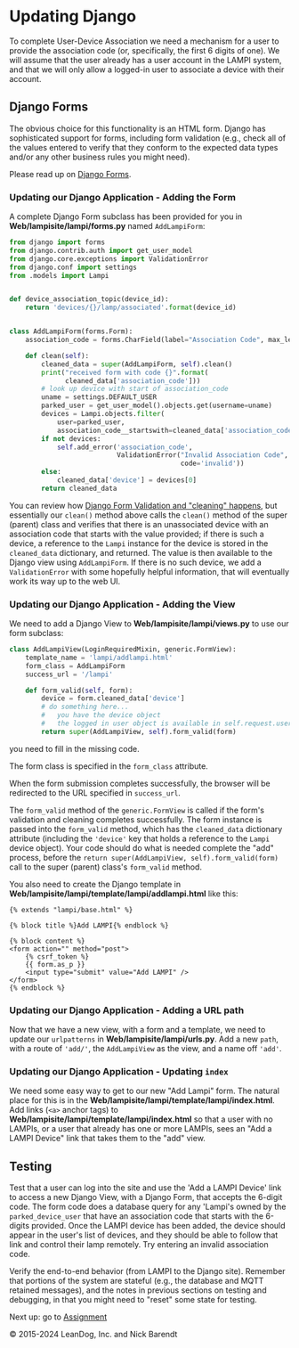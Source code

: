 # Updating Django 

To complete User-Device Association we need a mechanism for a user to provide the association code (or, specifically, the first 6 digits of one).  We will assume that the user already has a user account in the LAMPI system, and that we will only allow a logged-in user to associate a device with their account.

## Django Forms

The obvious choice for this functionality is an HTML form.  Django has sophisticated support for forms, including form validation (e.g., check all of the values entered to verify that they conform to the expected data types and/or any other business rules you might need).

Please read up on [Django Forms](https://docs.djangoproject.com/en/5.0/topics/forms/).

### Updating our Django Application - Adding the Form

A complete Django Form subclass has been provided for you in **Web/lampisite/lampi/forms.py** named `AddLampiForm`:

```python
from django import forms
from django.contrib.auth import get_user_model
from django.core.exceptions import ValidationError
from django.conf import settings
from .models import Lampi


def device_association_topic(device_id):
    return 'devices/{}/lamp/associated'.format(device_id)


class AddLampiForm(forms.Form):
    association_code = forms.CharField(label="Association Code", max_length=6)

    def clean(self):
        cleaned_data = super(AddLampiForm, self).clean()
        print("received form with code {}".format(
              cleaned_data['association_code']))
        # look up device with start of association_code
        uname = settings.DEFAULT_USER
        parked_user = get_user_model().objects.get(username=uname)
        devices = Lampi.objects.filter(
            user=parked_user,
            association_code__startswith=cleaned_data['association_code'])
        if not devices:
            self.add_error('association_code',
                           ValidationError("Invalid Association Code",
                                           code='invalid'))
        else:
            cleaned_data['device'] = devices[0]
        return cleaned_data
```

You can review how [Django Form Validation and "cleaning" happens](https://docs.djangoproject.com/en/5.0/ref/forms/validation/), but essentially our `clean()` method above calls the `clean()` method of the super (parent) class and verifies that there is an unassociated device with an association code that starts with the value provided; if there is such a device, a reference to the `Lampi` instance for the device is stored in the `cleaned_data` dictionary, and returned.  The value is then available to the Django view using `AddLampiForm`.  If there is no such device, we add a `ValidationError` with some hopefully helpful information, that will eventually work its way up to the web UI.

### Updating our Django Application - Adding the View

We need to add a Django View to **Web/lampisite/lampi/views.py** to use our form subclass:

```python
class AddLampiView(LoginRequiredMixin, generic.FormView):
    template_name = 'lampi/addlampi.html'
    form_class = AddLampiForm
    success_url = '/lampi'

    def form_valid(self, form):
        device = form.cleaned_data['device']
        # do something here...
        #   you have the device object
        #   the logged in user object is available in self.request.user
        return super(AddLampiView, self).form_valid(form)
```

you need to fill in the missing code.

The form class is specified in the `form_class` attribute.  

When the form submission completes successfully, the browser will be redirected to the URL specified in `success_url`.

The `form_valid` method of the `generic.FormView` is called if the form's validation and cleaning completes successfully.  The form instance is passed into the `form_valid` method, which has the `cleaned_data` dictionary attribute (including the `'device'` key that holds a reference to the `Lampi` device object).  Your code should do what is needed complete the "add" process, before the `return super(AddLampiView, self).form_valid(form)` call to the super (parent) class's `form_valid` method.

You also need to create the Django template in **Web/lampisite/lampi/template/lampi/addlampi.html** like this:

```
{% extends "lampi/base.html" %}

{% block title %}Add LAMPI{% endblock %}

{% block content %}
<form action="" method="post">
    {% csrf_token %}
    {{ form.as_p }}
    <input type="submit" value="Add LAMPI" />
</form>
{% endblock %}
```

### Updating our Django Application - Adding a URL path

Now that we have a new view, with a form and a template, we need to update our `urlpatterns` in **Web/lampisite/lampi/urls.py**.  Add a new `path`, with a route of `'add/'`, the `AddLampiView` as the view, and a name off `'add'`.

### Updating our Django Application - Updating `index`

We need some easy way to get to our new "Add Lampi" form.  The natural place for this is in the **Web/lampisite/lampi/template/lampi/index.html**.  Add links (`<a>` anchor tags) to **Web/lampisite/lampi/template/lampi/index.html** so that a user with no LAMPIs, or a user that already has one or more LAMPIs, sees an "Add a LAMPI Device" link that takes them to the "add" view.

## Testing

Test that a user can log into the site and use the 'Add a LAMPI Device' link to access a new Django View, with a Django Form, that accepts the 6-digit code.  The form code does a database query for any 'Lampi's owned by the `parked_device_user` that have an association code that starts with the 6-digits provided.  Once the LAMPI device has been added, the device should appear in the user's list of devices, and they should be able to follow that link and control their lamp remotely.  Try entering an invalid association code.

Verify the end-to-end behavior (from LAMPI to the Django site).  Remember that portions of the system are stateful (e.g., the database and MQTT retained messages), and the notes in previous sections on testing and debugging, in that you might need to "reset" some state for testing.

Next up: go to [Assignment](../07.8_Assignment/README.md)

&copy; 2015-2024 LeanDog, Inc. and Nick Barendt
